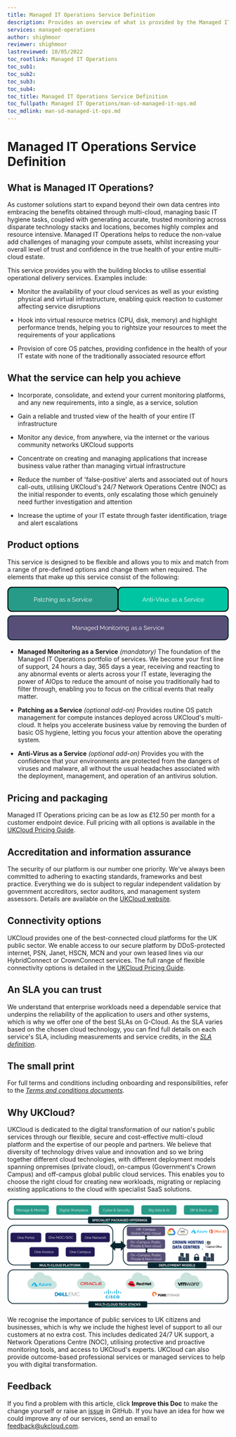 ```yaml
---
title: Managed IT Operations Service Definition
description: Provides an overview of what is provided by the Managed IT Operations service
services: managed-operations
author: shighmoor
reviewer: shighmoor
lastreviewed: 10/05/2022
toc_rootlink: Managed IT Operations
toc_sub1: 
toc_sub2:
toc_sub3:
toc_sub4:
toc_title: Managed IT Operations Service Definition
toc_fullpath: Managed IT Operations/man-sd-managed-it-ops.md
toc_mdlink: man-sd-managed-it-ops.md
---
```


# Managed IT Operations Service Definition

## What is Managed IT Operations?

As customer solutions start to expand beyond their own data centres into embracing the benefits obtained through multi-cloud, managing basic IT hygiene tasks, coupled with generating accurate, trusted monitoring across disparate technology stacks and locations, becomes highly complex and resource intensive. Managed IT Operations helps to reduce the non-value add challenges of managing your compute assets, whilst increasing your overall level of trust and confidence in the true health of your entire multi-cloud estate.

This service provides you with the building blocks to utilise essential operational delivery services. Examples include:

- Monitor the availability of your cloud services as well as your existing physical and virtual infrastructure, enabling quick reaction to customer affecting service disruptions

- Hook into virtual resource metrics (CPU, disk, memory) and highlight performance trends, helping you to rightsize your resources to meet the requirements of your applications

- Provision of core OS patches, providing confidence in the health of your IT estate with none of the traditionally associated resource effort

## What the service can help you achieve

- Incorporate, consolidate, and extend your current monitoring platforms, and any new requirements, into a single, as a service, solution

- Gain a reliable and trusted view of the health of your entire IT infrastructure

- Monitor any device, from anywhere, via the internet or the various community networks UKCloud supports

- Concentrate on creating and managing applications that increase business value rather than managing virtual infrastructure

- Reduce the number of 'false-positive' alerts and associated out of hours call-outs, utilising UKCloud's 24/7 Network Operations Centre (NOC) as the initial responder to events, only escalating those which genuinely need further investigation and attention

- Increase the uptime of your IT estate through faster identification, triage and alert escalations

## Product options

This service is designed to be flexible and allows you to mix and match from a range of pre-defined options and change them when required. The elements that make up this service consist of the following:

![Managed IT Operations product options](images/man-sd-managed-it-ops.png)

- **Managed Monitoring as a Service** *(mandatory)* The foundation of the Managed IT Operations portfolio of services. We become your first line of support, 24 hours a day, 365 days a year, receiving and reacting to any abnormal events or alerts across your IT estate, leveraging the power of AIOps to reduce the amount of noise you traditionally had to filter through, enabling you to focus on the critical events that really matter.

- **Patching as a Service** *(optional add-on)* Provides routine OS patch management for compute instances deployed across UKCloud's multi-cloud. It helps you accelerate business value by removing the burden of basic OS hygiene, letting you focus your attention above the operating system.

- **Anti-Virus as a Service** *(optional add-on)* Provides you with the confidence that your environments are protected from the dangers of viruses and malware, all without the usual headaches associated with the deployment, management, and operation of an antivirus solution.

## Pricing and packaging

Managed IT Operations pricing can be as low as £12.50 per month for a customer endpoint device. Full pricing with all options is available in the [UKCloud Pricing Guide](https://ukcloud.com/pricing-guide).

## Accreditation and information assurance

The security of our platform is our number one priority. We've always been committed to adhering to exacting standards, frameworks and best practice. Everything we do is subject to regular independent validation by government accreditors, sector auditors, and management system assessors. Details are available on the [UKCloud website](https://ukcloud.com/governance/).

## Connectivity options

UKCloud provides one of the best-connected cloud platforms for the UK public sector.  We enable access to our secure platform by DDoS-protected internet, PSN, Janet, HSCN, MCN and your own leased lines via our HybridConnect or CrownConnect services. The full range of flexible connectivity options is detailed in the [UKCloud Pricing Guide](https://ukcloud.com/pricing-guide).

## An SLA you can trust

We understand that enterprise workloads need a dependable service that underpins the reliability of the application to users and other systems, which is why we offer one of the best SLAs on G-Cloud. As the SLA varies based on the chosen cloud technology, you can find full details on each service's SLA, including measurements and service credits, in the [*SLA definition*](../other/other-ref-sla-definition.md).

## The small print

For full terms and conditions including onboarding and responsibilities, refer to the [*Terms and conditions documents*](../other/other-ref-terms-and-conditions.md).

## Why UKCloud?

UKCloud is dedicated to the digital transformation of our nation's public services through our flexible, secure and cost-effective multi-cloud platform and the expertise of our people and partners. We believe that diversity of technology drives value and innovation and so we bring together different cloud technologies, with different deployment models spanning onpremises (private cloud), on-campus (Government's Crown Campus) and off-campus global public cloud services. This enables you to choose the right cloud for creating new workloads, migrating or replacing existing applications to the cloud with specialist SaaS solutions.

![UKCloud services](images/ukc-services-g13.png)

We recognise the importance of public services to UK citizens and businesses, which is why we include the highest level of support to all our customers at no extra cost. This includes dedicated 24/7 UK support, a Network Operations Centre (NOC), utilising protective and proactive monitoring tools, and access to UKCloud's experts. UKCloud can also provide outcome-based professional services or managed services to help you with digital transformation.

## Feedback

If you find a problem with this article, click **Improve this Doc** to make the change yourself or raise an [issue](https://github.com/UKCloud/documentation/issues) in GitHub. If you have an idea for how we could improve any of our services, send an email to <feedback@ukcloud.com>.
